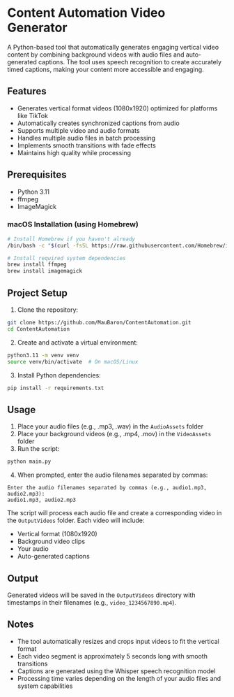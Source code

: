 # Content Automation Video Generator

A Python-based tool that automatically generates engaging vertical video content by combining background videos with audio files and auto-generated captions. The tool uses speech recognition to create accurately timed captions, making your content more accessible and engaging.

## Features

- Generates vertical format videos (1080x1920) optimized for platforms like TikTok
- Automatically creates synchronized captions from audio
- Supports multiple video and audio formats
- Handles multiple audio files in batch processing
- Implements smooth transitions with fade effects
- Maintains high quality while processing

## Prerequisites

- Python 3.11
- ffmpeg
- ImageMagick

### macOS Installation (using Homebrew)

```bash
# Install Homebrew if you haven't already
/bin/bash -c "$(curl -fsSL https://raw.githubusercontent.com/Homebrew/install/HEAD/install.sh)"

# Install required system dependencies
brew install ffmpeg
brew install imagemagick
```

## Project Setup

1. Clone the repository:
```bash
git clone https://github.com/MauBaron/ContentAutomation.git
cd ContentAutomation
```

2. Create and activate a virtual environment:
```bash
python3.11 -m venv venv
source venv/bin/activate  # On macOS/Linux
```

3. Install Python dependencies:
```bash
pip install -r requirements.txt
```

## Usage

1. Place your audio files (e.g., .mp3, .wav) in the `AudioAssets` folder
2. Place your background videos (e.g., .mp4, .mov) in the `VideoAssets` folder
3. Run the script:
```bash
python main.py
```
4. When prompted, enter the audio filenames separated by commas:
```
Enter the audio filenames separated by commas (e.g., audio1.mp3, audio2.mp3):
audio1.mp3, audio2.mp3
```

The script will process each audio file and create a corresponding video in the `OutputVideos` folder. Each video will include:
- Vertical format (1080x1920)
- Background video clips
- Your audio
- Auto-generated captions

## Output

Generated videos will be saved in the `OutputVideos` directory with timestamps in their filenames (e.g., `video_1234567890.mp4`).

## Notes

- The tool automatically resizes and crops input videos to fit the vertical format
- Each video segment is approximately 5 seconds long with smooth transitions
- Captions are generated using the Whisper speech recognition model
- Processing time varies depending on the length of your audio files and system capabilities
